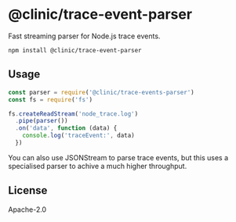 # @clinic/trace-event-parser

Fast streaming parser for Node.js trace events.

```
npm install @clinic/trace-event-parser
```

## Usage

```js
const parser = require('@clinic/trace-events-parser')
const fs = require('fs')

fs.createReadStream('node_trace.log')
  .pipe(parser())
  .on('data', function (data) {
    console.log('traceEvent:', data)
  })
```

You can also use JSONStream to parse trace events, but
this uses a specialised parser to achive a much higher throughput.

## License

Apache-2.0
